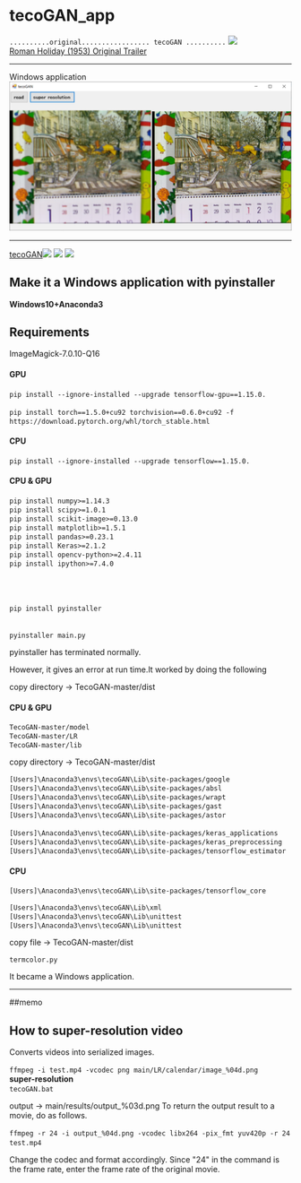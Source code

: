 # tecoGAN_app  

`..........original................. tecoGAN ..........`
![](./images/output.gif)  
[Roman Holiday (1953) Original Trailer](https://www.youtube.com/watch?v=X_hyQgdGmU8)  
* * * *
Windows application
<img src="./images/image00.png">
* * * *
[tecoGAN](https://github.com/thunil/TecoGAN)![](https://github.com/thunil/TecoGAN/raw/master/resources/tecoGAN-lizard.gif)
![](https://github.com/thunil/TecoGAN/raw/master/resources/tecoGAN-armour.gif)
![](https://github.com/thunil/TecoGAN/raw/master/resources/tecoGAN-spider.gif)  
## Make it a Windows application with pyinstaller  
**Windows10+Anaconda3**
## Requirements  
ImageMagick-7.0.10-Q16

#### GPU  
```
pip install --ignore-installed --upgrade tensorflow-gpu==1.15.0.

pip install torch==1.5.0+cu92 torchvision==0.6.0+cu92 -f https://download.pytorch.org/whl/torch_stable.html
```

#### CPU  
```
pip install --ignore-installed --upgrade tensorflow==1.15.0.
```

#### CPU  & GPU
```
pip install numpy>=1.14.3
pip install scipy>=1.0.1
pip install scikit-image>=0.13.0
pip install matplotlib>=1.5.1
pip install pandas>=0.23.1
pip install Keras>=2.1.2
pip install opencv-python>=2.4.11
pip install ipython>=7.4.0




pip install pyinstaller


pyinstaller main.py
```
pyinstaller has terminated normally.

However, it gives an error at run time.It worked by doing the following

copy directory  -> TecoGAN-master/dist
#### CPU  & GPU  
```
TecoGAN-master/model
TecoGAN-master/LR
TecoGAN-master/lib
```

copy directory  -> TecoGAN-master/dist

```
[Users]\Anaconda3\envs\tecoGAN\Lib\site-packages/google
[Users]\Anaconda3\envs\tecoGAN\Lib\site-packages/absl
[Users]\Anaconda3\envs\tecoGAN\Lib\site-packages/wrapt
[Users]\Anaconda3\envs\tecoGAN\Lib\site-packages/gast
[Users]\Anaconda3\envs\tecoGAN\Lib\site-packages/astor

[Users]\Anaconda3\envs\tecoGAN\Lib\site-packages/keras_applications
[Users]\Anaconda3\envs\tecoGAN\Lib\site-packages/keras_preprocessing
[Users]\Anaconda3\envs\tecoGAN\Lib\site-packages/tensorflow_estimator
```

#### CPU  
```
[Users]\Anaconda3\envs\tecoGAN\Lib\site-packages/tensorflow_core
```

```
[Users]\Anaconda3\envs\tecoGAN\Lib\xml
[Users]\Anaconda3\envs\tecoGAN\Lib\unittest
[Users]\Anaconda3\envs\tecoGAN\Lib\unittest
```

copy file  -> TecoGAN-master/dist
```
termcolor.py
```
It became a Windows application.


_ _ _
##memo
## How to super-resolution video
Converts videos into serialized images.

`ffmpeg -i test.mp4 -vcodec png main/LR/calendar/image_%04d.png
`  
**super-resolution**  
`tecoGAN.bat`

output -> main/results/output_%03d.png
To return the output result to a movie, do as follows.  

`ffmpeg -r 24 -i output_%04d.png -vcodec libx264 -pix_fmt yuv420p -r 24 test.mp4`  

Change the codec and format accordingly. Since "24" in the command is the frame rate, enter the frame rate of the original movie.
